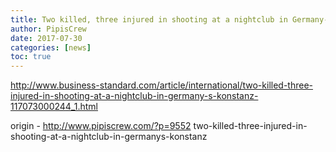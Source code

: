 ```yaml
---
title: Two killed, three injured in shooting at a nightclub in Germany-s Konstanz
author: PipisCrew
date: 2017-07-30
categories: [news]
toc: true
---
```


http://www.business-standard.com/article/international/two-killed-three-injured-in-shooting-at-a-nightclub-in-germany-s-konstanz-117073000244_1.html

origin - http://www.pipiscrew.com/?p=9552 two-killed-three-injured-in-shooting-at-a-nightclub-in-germanys-konstanz